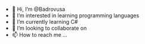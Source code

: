 - 👋 Hi, I’m @Badrovusa
- 👀 I’m interested in learning programming languages
- 🌱 I’m currently learning C#
- 💞️ I’m looking to collaborate on 
- 📫 How to reach me ...

<!---
Badrovusa/Badrovusa is a ✨ special ✨ repository because its `README.md` (this file) appears on your GitHub profile.
You can click the Preview link to take a look at your changes.
--->
